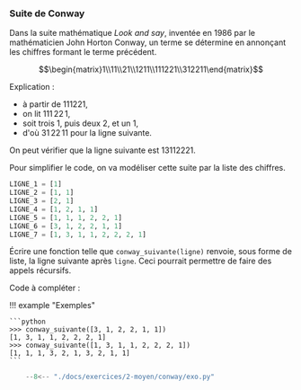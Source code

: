 

### Suite de Conway 


Dans la suite mathématique _Look and say_, inventée en 1986 par le mathématicien John Horton Conway, un terme se détermine en annonçant les chiffres formant le terme précédent.

$$\begin{matrix}1\\11\\21\\1211\\111221\\312211\end{matrix}$$

Explication :

- à partir de $111221$,
- on lit $111\,22\,1$,
- soit trois $1$, puis deux $2$, et un $1$,
- d'où $31\,22\,11$ pour la ligne suivante.

On peut vérifier que la ligne suivante est $13112221$.

Pour simplifier le code, on va modéliser cette suite par la liste des chiffres.

```python
LIGNE_1 = [1]
LIGNE_2 = [1, 1]
LIGNE_3 = [2, 1]
LIGNE_4 = [1, 2, 1, 1]
LIGNE_5 = [1, 1, 1, 2, 2, 1]
LIGNE_6 = [3, 1, 2, 2, 1, 1]
LIGNE_7 = [1, 3, 1, 1, 2, 2, 2, 1]
```

Écrire une fonction telle que `conway_suivante(ligne)` renvoie, sous forme de liste, la ligne suivante après `ligne`. Ceci pourrait permettre de faire des appels récursifs.

Code à compléter :



!!! example "Exemples"

    ```python
    >>> conway_suivante([3, 1, 2, 2, 1, 1])
    [1, 3, 1, 1, 2, 2, 2, 1]
    >>> conway_suivante([1, 3, 1, 1, 2, 2, 2, 1])
    [1, 1, 1, 3, 2, 1, 3, 2, 1, 1]
    ```


```python
    --8<-- "./docs/exercices/2-moyen/conway/exo.py"
```



